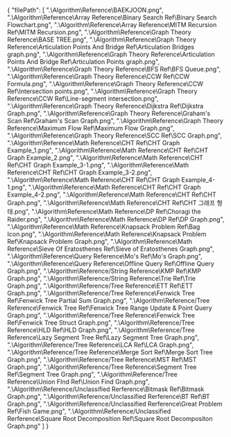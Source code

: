 {
  "filePath": [
    ".\\Algorithm\\Reference\\BAEKJOON.png",
    ".\\Algorithm\\Reference\\Array Reference\\Binary Search Ref\\Binary Search Flowchart.png",
    ".\\Algorithm\\Reference\\Array Reference\\MITM Recursion Ref\\MITM Recursion.png",
    ".\\Algorithm\\Reference\\Graph Theory Reference\\BASE TREE.png",
    ".\\Algorithm\\Reference\\Graph Theory Reference\\Articulation Points And Bridge Ref\\Articulation Bridges graph.png",
    ".\\Algorithm\\Reference\\Graph Theory Reference\\Articulation Points And Bridge Ref\\Articulation Points graph.png",
    ".\\Algorithm\\Reference\\Graph Theory Reference\\BFS Ref\\BFS Queue.png",
    ".\\Algorithm\\Reference\\Graph Theory Reference\\CCW Ref\\CCW Formula.png",
    ".\\Algorithm\\Reference\\Graph Theory Reference\\CCW Ref\\Intersection points.png",
    ".\\Algorithm\\Reference\\Graph Theory Reference\\CCW Ref\\Line-segment intersection.png",
    ".\\Algorithm\\Reference\\Graph Theory Reference\\Dijkstra Ref\\Dijkstra Graph.png",
    ".\\Algorithm\\Reference\\Graph Theory Reference\\Graham's Scan Ref\\Graham's Scan Graph.png",
    ".\\Algorithm\\Reference\\Graph Theory Reference\\Maximum Flow Ref\\Maximum Flow Graph.png",
    ".\\Algorithm\\Reference\\Graph Theory Reference\\SCC Ref\\SCC Graph.png",
    ".\\Algorithm\\Reference\\Math Reference\\CHT Ref\\CHT Graph Example_1.png",
    ".\\Algorithm\\Reference\\Math Reference\\CHT Ref\\CHT Graph Example_2.png",
    ".\\Algorithm\\Reference\\Math Reference\\CHT Ref\\CHT Graph Example_3-1.png",
    ".\\Algorithm\\Reference\\Math Reference\\CHT Ref\\CHT Graph Example_3-2.png",
    ".\\Algorithm\\Reference\\Math Reference\\CHT Ref\\CHT Graph Example_4-1.png",
    ".\\Algorithm\\Reference\\Math Reference\\CHT Ref\\CHT Graph Example_4-2.png",
    ".\\Algorithm\\Reference\\Math Reference\\CHT Ref\\CHT Graph.png",
    ".\\Algorithm\\Reference\\Math Reference\\CHT Ref\\CHT 그래프 형태.png",
    ".\\Algorithm\\Reference\\Math Reference\\DP Ref\\Choragi the Raider.png",
    ".\\Algorithm\\Reference\\Math Reference\\DP Ref\\DP Graph.png",
    ".\\Algorithm\\Reference\\Math Reference\\Knapsack Problem Ref\\Bag Icon.png",
    ".\\Algorithm\\Reference\\Math Reference\\Knapsack Problem Ref\\Knapsack Problem Graph.png",
    ".\\Algorithm\\Reference\\Math Reference\\Sieve Of Eratosthenes Ref\\Sieve of Eratosthenes Graph.png",
    ".\\Algorithm\\Reference\\Query Reference\\Mo's Ref\\Mo's Graph.png",
    ".\\Algorithm\\Reference\\Query Reference\\Offline Query Ref\\Offline Query Graph.png",
    ".\\Algorithm\\Reference/String Reference\\KMP Ref\\KMP Graph.png",
    ".\\Algorithm\\Reference/String Reference\\Trie Ref\\Trie Graph.png",
    ".\\Algorithm\\Reference/Tree Reference\\ETT Ref\\ETT Graph.png",
    ".\\Algorithm\\Reference/Tree Reference\\Fenwick Tree Ref\\Fenwick Tree Partial Sum Graph.png",
    ".\\Algorithm\\Reference/Tree Reference\\Fenwick Tree Ref\\Fenwick Tree Range Update & Point Query Graph.png",
    ".\\Algorithm\\Reference/Tree Reference\\Fenwick Tree Ref\\Fenwick Tree Struct Graph.png",
    ".\\Algorithm\\Reference/Tree Reference\\HLD Ref\\HLD Graph.png",
    ".\\Algorithm\\Reference/Tree Reference\\Lazy Segment Tree Ref\\Lazy Segment Tree Graph.png",
    ".\\Algorithm\\Reference/Tree Reference\\LCA Ref\\LCA Graph.png",
    ".\\Algorithm\\Reference/Tree Reference\\Merge Sort Ref\\Merge Sort Tree Graph.png",
    ".\\Algorithm\\Reference/Tree Reference\\MST Ref\\MST Graph.png",
    ".\\Algorithm\\Reference/Tree Reference\\Segment Tree Ref\\Segment Tree Graph.png",
    ".\\Algorithm\\Reference/Tree Reference\\Union FInd Ref\\Union Find Graph.png",
    ".\\Algorithm\\Reference/Unclassified Rerference\\Bitmask Ref\\Bitmask Graph.png",
    ".\\Algorithm\\Reference/Unclassified Rerference\\BT Ref\\BT Graph.png",
    ".\\Algorithm\\Reference/Unclassified Rerference\\Great Problem Ref\\Fish Game.png",
    ".\\Algorithm\\Reference/Unclassified Rerference\\Square Root Decomposition Ref\\Square Root Decompositon Graph.png"
  ]
}